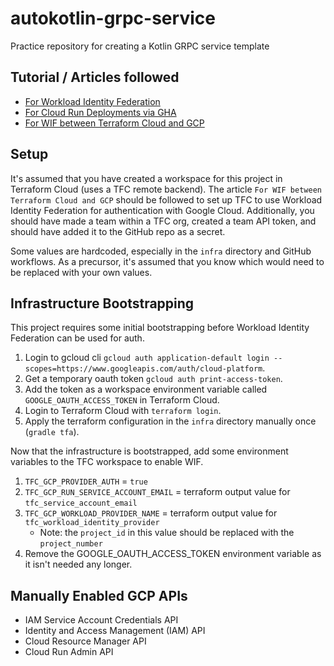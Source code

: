 # autokotlin-grpc-service
Practice repository for creating a Kotlin GRPC service template

## Tutorial / Articles followed
- [For Workload Identity Federation](https://cloud.google.com/blog/products/identity-security/secure-your-use-of-third-party-tools-with-identity-federation)
- [For Cloud Run Deployments via GHA](https://cloud.google.com/blog/products/devops-sre/deploy-to-cloud-run-with-github-actions/)
- [For WIF between Terraform Cloud and GCP](https://developer.hashicorp.com/terraform/cloud-docs/workspaces/dynamic-provider-credentials/gcp-configuration)

## Setup
It's assumed that you have created a workspace for this project in Terraform Cloud (uses a TFC remote backend).
The article `For WIF between Terraform Cloud and GCP` should be followed to set up TFC to use Workload Identity 
Federation for authentication with Google Cloud. Additionally, you should have made a team within a TFC org, created a 
team API token, and should have added it to the GitHub repo as a secret.

Some values are hardcoded, especially in the `infra` directory and GitHub workflows. As a precursor, it's assumed that
you know which would need to be replaced with your own values.

## Infrastructure Bootstrapping
This project requires some initial bootstrapping before Workload Identity Federation can be used for auth.
1. Login to gcloud cli `gcloud auth application-default login --scopes=https://www.googleapis.com/auth/cloud-platform`.
2. Get a temporary oauth token `gcloud auth print-access-token`.
3. Add the token as a workspace environment variable called `GOOGLE_OAUTH_ACCESS_TOKEN` in Terraform Cloud.
4. Login to Terraform Cloud with `terraform login`.
5. Apply the terraform configuration in the `infra` directory manually once (`gradle tfa`).

Now that the infrastructure is bootstrapped, add some environment variables to the TFC workspace to enable WIF.
1. `TFC_GCP_PROVIDER_AUTH` = `true`
2. `TFC_GCP_RUN_SERVICE_ACCOUNT_EMAIL` = terraform output value for `tfc_service_account_email`
3. `TFC_GCP_WORKLOAD_PROVIDER_NAME` = terraform output value for `tfc_workload_identity_provider`
   - Note: the `project_id` in this value should be replaced with the `project_number`
5. Remove the GOOGLE_OAUTH_ACCESS_TOKEN environment variable as it isn't needed any longer.

## Manually Enabled GCP APIs
- IAM Service Account Credentials API
- Identity and Access Management (IAM) API
- Cloud Resource Manager API
- Cloud Run Admin API
